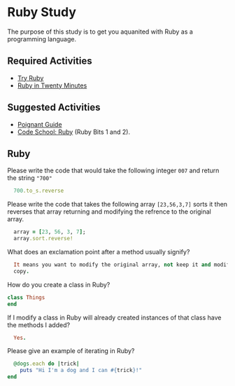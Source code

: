 # Ruby Study

The purpose of this study is to get you aquanited with Ruby as a programming
language.

## Required Activities

-   [Try Ruby](http://tryruby.org/)
-   [Ruby in Twenty Minutes](https://www.ruby-lang.org/en/documentation/quickstart/)

## Suggested Activities

-   [Poignant Guide](http://poignant.guide/)
-   [Code School: Ruby](https://www.codeschool.com/learn/ruby) (Ruby Bits 1 and 2).

## Ruby

Please write the code that would take the following integer `007` and return the
string `"700"`

```ruby
  700.to_s.reverse
```

Please write the code that takes the following array `[23,56,3,7]` sorts it
then reverses that array returning and modifying the refrence to the original
array.

```ruby
  array = [23, 56, 3, 7];
  array.sort.reverse!
```

What does an exclamation point after a method usually signify?

```ruby
  It means you want to modify the original array, not keep it and modify a
  copy.
```

How do you create a class in Ruby?

```ruby
class Things
end
```

If I modify a class in Ruby will already created instances of that class have
the methods I added?

```ruby
  Yes.
```

Please give an example of iterating in Ruby?

```ruby
  @dogs.each do |trick|
    puts "Hi I'm a dog and I can #{trick}!"
end

```
